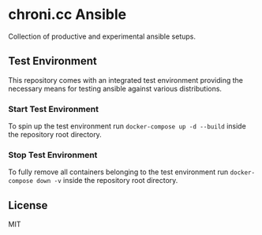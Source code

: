 # chroni.cc Ansible

Collection of productive and experimental ansible setups.

## Test Environment

This repository comes with an integrated test environment providing the necessary means for testing ansible against various distributions.

### Start Test Environment

To spin up the test environment run `docker-compose up -d --build` inside the repository root directory.

### Stop Test Environment

To fully remove all containers belonging to the test environment run `docker-compose down -v` inside the repository root directory.

## License

MIT
